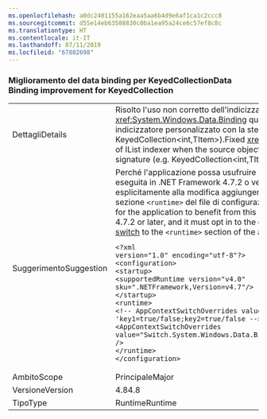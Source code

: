 ```yaml
---
ms.openlocfilehash: a0dc2401155a162eaa5aa6b4d9e6af1ca1c2ccc8
ms.sourcegitcommit: d55e14eb63588830c0ba1ea95a24ce6c57ef8c8c
ms.translationtype: HT
ms.contentlocale: it-IT
ms.lasthandoff: 07/11/2019
ms.locfileid: "67802698"
---
```

### <a name="data-binding-improvement-for-keyedcollection"></a><span data-ttu-id="6da8f-101">Miglioramento del data binding per KeyedCollection</span><span class="sxs-lookup"><span data-stu-id="6da8f-101">Data Binding improvement for KeyedCollection</span></span>

|   |   |
|---|---|
|<span data-ttu-id="6da8f-102">Dettagli</span><span class="sxs-lookup"><span data-stu-id="6da8f-102">Details</span></span>|<span data-ttu-id="6da8f-103">Risolto l'uso non corretto dell'indicizzatore IList da parte di <xref:System.Windows.Data.Binding> quando l'oggetto di origine dichiara un indicizzatore personalizzato con la stessa firma (ad esempio, KeyedCollection&lt;int,TItem&gt;).</span><span class="sxs-lookup"><span data-stu-id="6da8f-103">Fixed <xref:System.Windows.Data.Binding> incorrect use of IList indexer when the source object declares a custom indexer with the same signature (e.g. KeyedCollection&lt;int,TItem&gt;).</span></span>|
|<span data-ttu-id="6da8f-104">Suggerimento</span><span class="sxs-lookup"><span data-stu-id="6da8f-104">Suggestion</span></span>|<span data-ttu-id="6da8f-105">Perché l'applicazione possa usufruire di questa modifica, è necessario che sia eseguita in .NET Framework 4.7.2 o versione successiva e che acconsenta esplicitamente alla modifica aggiungendo l'[opzione di AppContext](https://docs.microsoft.com/dotnet/framework/configure-apps/file-schema/runtime/appcontextswitchoverrides-element) seguente alla sezione <code>&lt;runtime&gt;</code> del file di configurazione dell'app e impostandola su <code>false</code>:</span><span class="sxs-lookup"><span data-stu-id="6da8f-105">In order for the application to benefit from this change, it must run on the .NET Framework 4.7.2 or later, and it must opt in to the change by adding the following [AppContext switch](https://docs.microsoft.com/dotnet/framework/configure-apps/file-schema/runtime/appcontextswitchoverrides-element) to the <code>&lt;runtime&gt;</code> section of the app config file and setting it to <code>false</code>:</span></span><pre><code class="lang-xml">&lt;?xml version=&quot;1.0&quot; encoding=&quot;utf-8&quot;?&gt;&#13;&#10;&lt;configuration&gt;&#13;&#10;&lt;startup&gt;&#13;&#10;&lt;supportedRuntime version=&quot;v4.0&quot; sku=&quot;.NETFramework,Version=v4.7&quot;/&gt;&#13;&#10;&lt;/startup&gt;&#13;&#10;&lt;runtime&gt;&#13;&#10;&lt;!-- AppContextSwitchOverrides value attribute is in the form of &#39;key1=true/false;key2=true/false  --&gt;&#13;&#10;&lt;AppContextSwitchOverrides value=&quot;Switch.System.Windows.Data.Binding.IListIndexerHidesCustomIndexer=false&quot; /&gt;&#13;&#10;&lt;/runtime&gt;&#13;&#10;&lt;/configuration&gt;&#13;&#10;</code></pre>|
|<span data-ttu-id="6da8f-106">Ambito</span><span class="sxs-lookup"><span data-stu-id="6da8f-106">Scope</span></span>|<span data-ttu-id="6da8f-107">Principale</span><span class="sxs-lookup"><span data-stu-id="6da8f-107">Major</span></span>|
|<span data-ttu-id="6da8f-108">Versione</span><span class="sxs-lookup"><span data-stu-id="6da8f-108">Version</span></span>|<span data-ttu-id="6da8f-109">4.8</span><span class="sxs-lookup"><span data-stu-id="6da8f-109">4.8</span></span>|
|<span data-ttu-id="6da8f-110">Tipo</span><span class="sxs-lookup"><span data-stu-id="6da8f-110">Type</span></span>|<span data-ttu-id="6da8f-111">Runtime</span><span class="sxs-lookup"><span data-stu-id="6da8f-111">Runtime</span></span>|


